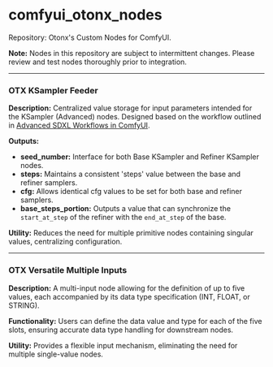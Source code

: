 # comfyui_otonx_nodes

Repository: Otonx's Custom Nodes for ComfyUI.

**Note:** Nodes in this repository are subject to intermittent changes. Please review and test nodes thoroughly prior to integration.

---

### OTX KSampler Feeder

**Description:** Centralized value storage for input parameters intended for the KSampler (Advanced) nodes. Designed based on the workflow outlined in [Advanced SDXL Workflows in ComfyUI](https://followfoxai.substack.com/p/part-4-advanced-sdxl-workflows-in).

**Outputs:**
- **seed_number:** Interface for both Base KSampler and Refiner KSampler nodes.
- **steps:** Maintains a consistent 'steps' value between the base and refiner samplers.
- **cfg:** Allows identical cfg values to be set for both base and refiner samplers.
- **base_steps_portion:** Outputs a value that can synchronize the `start_at_step` of the refiner with the `end_at_step` of the base.

**Utility:** Reduces the need for multiple primitive nodes containing singular values, centralizing configuration.

---

### OTX Versatile Multiple Inputs

**Description:** A multi-input node allowing for the definition of up to five values, each accompanied by its data type specification (INT, FLOAT, or STRING).

**Functionality:** Users can define the data value and type for each of the five slots, ensuring accurate data type handling for downstream nodes.

**Utility:** Provides a flexible input mechanism, eliminating the need for multiple single-value nodes.
